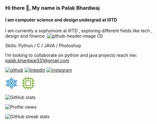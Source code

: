 ### Hi there 👋, My name is Palak Bhardwaj
#### I am computer science and design undergrad at IIITD 
I am currently a sophomore at IIITD , exploring different fields like tech , design and finance.
![github-header-image (3)](https://github.com/palak-b19/palak-b19/assets/119069053/369173c3-42a5-47c9-b37f-cad9deb2ac1c)



Skills: Python / C / JAVA / Photoshop


I’m looking to collaborate on python and java projects 
reach me: palak.bhardwaj331@gmail.com


[<img src='https://cdn.jsdelivr.net/npm/simple-icons@3.0.1/icons/github.svg' alt='github' height='40'>](https://github.com/palak-b19)  [<img src='https://cdn.jsdelivr.net/npm/simple-icons@3.0.1/icons/linkedin.svg' alt='linkedin' height='40'>](https://www.linkedin.com/in/palak-bhardwaj-b28631246/)  [<img src='https://cdn.jsdelivr.net/npm/simple-icons@3.0.1/icons/instagram.svg' alt='instagram' height='40'>](https://www.instagram.com/palakb19/)  

<a href='https://archiveprogram.github.com/'><img src='https://raw.githubusercontent.com/acervenky/animated-github-badges/master/assets/acbadge.gif' width='40' height='40'></a> <a href='https://docs.github.com/en/developers'><img src='https://raw.githubusercontent.com/acervenky/animated-github-badges/master/assets/devbadge.gif' width='40' height='40'></a> 

![GitHub stats](https://github-readme-stats.vercel.app/api?username=palak-b19&show_icons=true)  




![Profile views](https://gpvc.arturio.dev/palak-b19)  

![GitHub streak stats](https://streak-stats.demolab.com/?user=palak-b19)  

